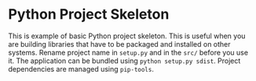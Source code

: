 # Python Project Skeleton

This is example of basic Python project skeleton. This is useful when you are building libraries that have to be packaged and installed on other systems. Rename project name in `setup.py` and in the `src/` before you use it. The application can be bundled using `python setup.py sdist`. Project dependencies are managed using `pip-tools`.
